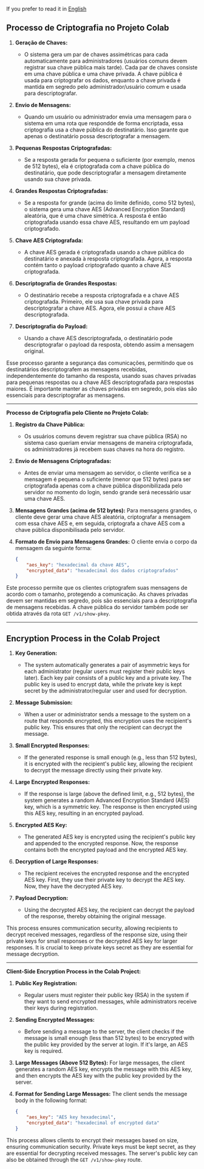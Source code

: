 If you prefer to read it in [English](#encryption-process-in-the-colab-project)

## Processo de Criptografia no Projeto Colab

1. **Geração de Chaves:**
   - O sistema gera um par de chaves assimétricas para cada automaticamente para administradores (usuários comuns devem registrar sua chave pública mais tarde). Cada par de chaves consiste em uma chave pública e uma chave privada. A chave pública é usada para criptografar os dados, enquanto a chave privada é mantida em segredo pelo administrador/usuário comum e usada para descriptografar.

2. **Envio de Mensagens:**
   - Quando um usuário ou administrador envia uma mensagem para o sistema em uma rota que respondde de forma encriptada, essa criptografia usa a chave pública do destinatário. Isso garante que apenas o destinatário possa descriptografar a mensagem.

3. **Pequenas Respostas Criptografadas:**
   - Se a resposta gerada for pequena o suficiente (por exemplo, menos de 512 bytes), ela é criptografada com a chave pública do destinatário, que pode descriptografar a mensagem diretamente usando sua chave privada.

4. **Grandes Respostas Criptografadas:**
   - Se a resposta for grande (acima do limite definido, como 512 bytes), o sistema gera uma chave AES (Advanced Encryption Standard) aleatória, que é uma chave simétrica. A resposta é então criptografada usando essa chave AES, resultando em um payload criptografado.

5. **Chave AES Criptografada:**
   - A chave AES gerada é criptografada usando a chave pública do destinatário e anexada à resposta criptografada. Agora, a resposta contém tanto o payload criptografado quanto a chave AES criptografada.

6. **Descriptografia de Grandes Respostas:**
   - O destinatário recebe a resposta criptografada e a chave AES criptografada. Primeiro, ele usa sua chave privada para descriptografar a chave AES. Agora, ele possui a chave AES descriptografada.

7. **Descriptografia do Payload:**
   - Usando a chave AES descriptografada, o destinatário pode descriptografar o payload da resposta, obtendo assim a mensagem original.

Esse processo garante a segurança das comunicações, permitindo que os destinatários descriptografem as mensagens recebidas, independentemente do tamanho da resposta, usando suas chaves privadas para pequenas respostas ou a chave AES descriptografada para respostas maiores. É importante manter as chaves privadas em segredo, pois elas são essenciais para descriptografar as mensagens.

---

**Processo de Criptografia pelo Cliente no Projeto Colab:**

1. **Registro da Chave Pública:**
   - Os usuários comuns devem registrar sua chave pública (RSA) no sistema caso queriam enviar mensagens de maneira criptografada, os administradores já recebem suas chaves na hora do registro. 

2. **Envio de Mensagens Criptografadas:**
   - Antes de enviar uma mensagem ao servidor, o cliente verifica se a mensagem é pequena o suficiente (menor que 512 bytes) para ser criptografada apenas com a chave pública disponibilizada pelo servidor no momento do login, sendo grande será necessário usar uma chave AES.

3. **Mensagens Grandes (acima de 512 bytes):** Para mensagens grandes, o cliente deve gerar uma chave AES aleatória, criptografar a mensagem com essa chave AES e, em seguida, criptografa a chave AES com a chave pública disponibilisada pelo servidor.

4. **Formato de Envio para Mensagens Grandes:** O cliente envia o corpo da mensagem da seguinte forma:
   ```JSON
   {
       "aes_key": "hexadecimal da chave AES",
       "encrypted_data": "hexadecimal dos dados criptografados"
   }
   ```

Este processo permite que os clientes criptografem suas mensagens de acordo com o tamanho, protegendo a comunicação. As chaves privadas devem ser mantidas em segredo, pois são essenciais para a descriptografia de mensagens recebidas. A chave pública do servidor também pode ser obtida através da rota `GET /v1/show-pkey`.


-------------------

## Encryption Process in the Colab Project

1. **Key Generation:**
   - The system automatically generates a pair of asymmetric keys for each administrator (regular users must register their public keys later). Each key pair consists of a public key and a private key. The public key is used to encrypt data, while the private key is kept secret by the administrator/regular user and used for decryption.

2. **Message Submission:**
   - When a user or administrator sends a message to the system on a route that responds encrypted, this encryption uses the recipient's public key. This ensures that only the recipient can decrypt the message.

3. **Small Encrypted Responses:**
   - If the generated response is small enough (e.g., less than 512 bytes), it is encrypted with the recipient's public key, allowing the recipient to decrypt the message directly using their private key.

4. **Large Encrypted Responses:**
   - If the response is large (above the defined limit, e.g., 512 bytes), the system generates a random Advanced Encryption Standard (AES) key, which is a symmetric key. The response is then encrypted using this AES key, resulting in an encrypted payload.

5. **Encrypted AES Key:**
   - The generated AES key is encrypted using the recipient's public key and appended to the encrypted response. Now, the response contains both the encrypted payload and the encrypted AES key.

6. **Decryption of Large Responses:**
   - The recipient receives the encrypted response and the encrypted AES key. First, they use their private key to decrypt the AES key. Now, they have the decrypted AES key.

7. **Payload Decryption:**
   - Using the decrypted AES key, the recipient can decrypt the payload of the response, thereby obtaining the original message.

This process ensures communication security, allowing recipients to decrypt received messages, regardless of the response size, using their private keys for small responses or the decrypted AES key for larger responses. It is crucial to keep private keys secret as they are essential for message decryption.

---

**Client-Side Encryption Process in the Colab Project:**

1. **Public Key Registration:**
   - Regular users must register their public key (RSA) in the system if they want to send encrypted messages, while administrators receive their keys during registration.

2. **Sending Encrypted Messages:**
   - Before sending a message to the server, the client checks if the message is small enough (less than 512 bytes) to be encrypted with the public key provided by the server at login. If it's large, an AES key is required.

3. **Large Messages (Above 512 Bytes):** For large messages, the client generates a random AES key, encrypts the message with this AES key, and then encrypts the AES key with the public key provided by the server.

4. **Format for Sending Large Messages:** The client sends the message body in the following format:
   ```JSON
   {
       "aes_key": "AES key hexadecimal",
       "encrypted_data": "hexadecimal of encrypted data"
   }
   ```

This process allows clients to encrypt their messages based on size, ensuring communication security. Private keys must be kept secret, as they are essential for decrypting received messages. The server's public key can also be obtained through the `GET /v1/show-pkey` route.